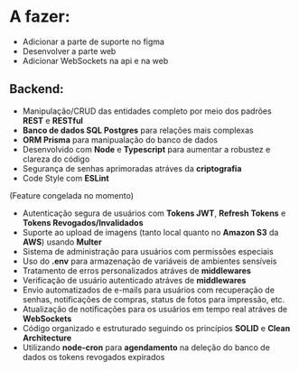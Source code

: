 # A fazer:
- Adicionar a parte de suporte no figma
- Desenvolver a parte web
- Adicionar WebSockets na api e na web

## Backend:
- Manipulação/CRUD das entidades completo por meio dos padrões **REST** e **RESTful**
- **Banco de dados SQL Postgres** para relações mais complexas
- **ORM Prisma** para manipualação do banco de dados
- Desenvolvido com **Node** e **Typescript** para aumentar a robustez e clareza do código
- Segurança de senhas aprimoradas atráves da **criptografia**
- Code Style com **ESLint**
<!-- - **Testes unitários** e **testes integrais** garantindo a qualidade do software com **Jest** --> (Feature congelada no momento)
- Autenticação segura de usuários com **Tokens JWT**, **Refresh Tokens** e **Tokens Revogados/Invalidados**
- Suporte ao upload de imagens (tanto local quanto no **Amazon S3** da **AWS**) usando **Multer**
- Sistema de administração para usuários com permissões especiais
- Uso do **.env** para armazenação de variáveis de ambientes sensíveis
- Tratamento de erros personalizados atráves de **middlewares**
- Verificação de usuário autenticado atráves de **middlewares**
- Envio automatizados de e-mails para usuários com recuperação de senhas, notificações de compras, status de fotos para impressão, etc.
- Atualização de notificações para os usuários em tempo real atráves de **WebSockets**
- Código organizado e estruturado seguindo os princípios **SOLID** e **Clean Architecture**
- Utilizando **node-cron** para **agendamento** na deleção do banco de dados os tokens revogados expirados
